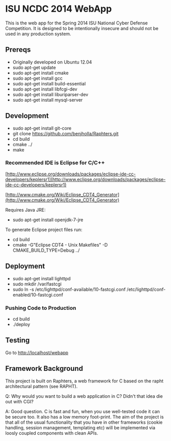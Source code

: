 # ISU NCDC 2014 WebApp

This is the web app for the Spring 2014 ISU National Cyber Defense Competition.  It is designed to be intentionally insecure and should not be used in any production system.

## Prereqs
* Originally developed on Ubuntu 12.04
* sudo apt-get update
* sudo apt-get install cmake
* sudo apt-get install gcc 
* sudo apt-get install build-essential
* sudo apt-get install libfcgi-dev
* sudo apt-get install liburiparser-dev
* sudo apt-get install mysql-server

## Development
* sudo apt-get install git-core
* git clone https://github.com/benjholla/Raphters.git
* cd build
* cmake ../
* make

### Recommended IDE is Eclipse for C/C++
[http://www.eclipse.org/downloads/packages/eclipse-ide-cc-developers/keplersr1](http://www.eclipse.org/downloads/packages/eclipse-ide-cc-developers/keplersr1)

[http://www.cmake.org/Wiki/Eclipse_CDT4_Generator](http://www.cmake.org/Wiki/Eclipse_CDT4_Generator)

Requires Java JRE:

* sudo apt-get install openjdk-7-jre

To generate Eclipse project files run:

* cd build
* cmake -G"Eclipse CDT4 - Unix Makefiles" -D CMAKE_BUILD_TYPE=Debug ../

## Deployment
* sudo apt-get install lighttpd
* sudo mkdir /var/fastcgi
* sudo ln -s /etc/lighttpd/conf-available/10-fastcgi.conf /etc/lighttpd/conf-enabled/10-fastcgi.conf

### Pushing Code to Production
* cd build
* ./deploy

## Testing
Go to [http://localhost/webapp](http://localhost/webapp)

## Framework Background
This project is built on Raphters, a web framework for C based on the rapht architectural pattern (see RAPHT).

Q: Why would you want to build a web application in C? Didn't that idea die out 
with CGI?

A: Good question. C is fast and fun, when you use well-tested code it can be secure too. It also has a low memory foot-print. The aim of the project is that all of the usual functionality that you have in other frameworks (cookie handling, session management, templating etc) will be implemented via loosly coupled components with clean APIs.
